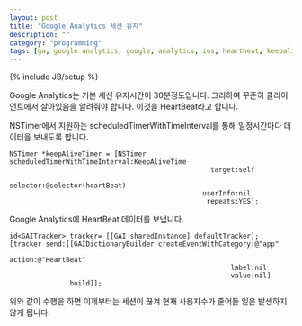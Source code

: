 ```yaml
---
layout: post
title: "Google Analytics 세션 유지"
description: ""
category: "programming"
tags: [ga, google analytics, google, analytics, ios, heartheat, keepalive]
---
```

{% include JB/setup %}

Google Analytics는 기본 세션 유지시간이 30분정도입니다. 그리하여 꾸준히 클라이언트에서 살아있음을 알려줘야 합니다. 이것을 HeartBeat라고 합니다.

NSTimer에서 지원하는 scheduledTimerWithTimeInterval를 통해 일정시간마다 데이터을 보내도록 합니다.

	NSTimer *keepAliveTimer = [NSTimer scheduledTimerWithTimeInterval:KeepAliveTime
                                                      target:self
                                                    selector:@selector(heartBeat)
                                                    userInfo:nil
                                                     repeats:YES];


Google Analytics에 HeartBeat 데이터를 보냅니다.

	id<GAITracker> tracker= [[GAI sharedInstance] defaultTracker];
    [tracker send:[[GAIDictionaryBuilder createEventWithCategory:@"app"
                                                          action:@"HeartBeat"
                                                           label:nil
                                                           value:nil]
                   build]];

위와 같이 수행을 하면 이제부터는 세션이 끊겨 현재 사용자수가 줄어들 일은 발생하지 않게 됩니다.